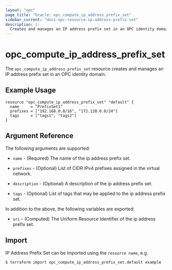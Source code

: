 ```yaml
---
layout: "opc"
page_title: "Oracle: opc_compute_ip_address_prefix_set"
sidebar_current: "docs-opc-resource-ip-address-prefix-set"
description: |-
  Creates and manages an IP address prefix set in an OPC identity domain.
---
```


# opc\_compute\_ip\_address\_prefix\_set

The ``opc_compute_ip_address_prefix_set`` resource creates and manages an IP address prefix set in an OPC identity domain.

## Example Usage

```hcl
resource "opc_compute_ip_address_prefix_set" "default" {
  name     = "PrefixSet1"
  prefixes = ["192.168.0.0/16", "172.120.0.0/24"]
  tags     = ["tags1", "tags2"]
}
```

## Argument Reference

The following arguments are supported:

* `name` - (Required) The name of the ip address prefix set.

* `prefixes` - (Optional) List of CIDR IPv4 prefixes assigned in the virtual network.

* `description` - (Optional) A description of the ip address prefix set.

* `tags` - (Optional) List of tags that may be applied to the ip address prefix set.

In addition to the above, the following variables are exported:

* `uri` - (Computed) The Uniform Resource Identifier of the ip address prefix set.

## Import

IP Address Prefix Set can be imported using the `resource name`, e.g.

```shell
$ terraform import opc_compute_ip_address_prefix_set.default example
```
